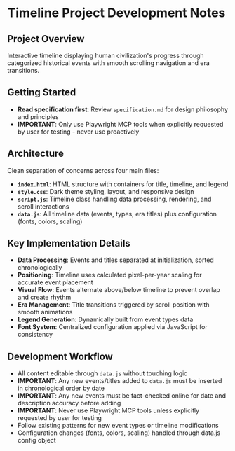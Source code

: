 # Timeline Project Development Notes

## Project Overview
Interactive timeline displaying human civilization's progress through categorized historical events with smooth scrolling navigation and era transitions.

## Getting Started
- **Read specification first**: Review `specification.md` for design philosophy and principles  
- **IMPORTANT**: Only use Playwright MCP tools when explicitly requested by user for testing - never use proactively

## Architecture
Clean separation of concerns across four main files:

- **`index.html`**: HTML structure with containers for title, timeline, and legend
- **`style.css`**: Dark theme styling, layout, and responsive design
- **`script.js`**: Timeline class handling data processing, rendering, and scroll interactions
- **`data.js`**: All timeline data (events, types, era titles) plus configuration (fonts, colors, scaling)

## Key Implementation Details
- **Data Processing**: Events and titles separated at initialization, sorted chronologically
- **Positioning**: Timeline uses calculated pixel-per-year scaling for accurate event placement
- **Visual Flow**: Events alternate above/below timeline to prevent overlap and create rhythm
- **Era Management**: Title transitions triggered by scroll position with smooth animations
- **Legend Generation**: Dynamically built from event types data
- **Font System**: Centralized configuration applied via JavaScript for consistency

## Development Workflow
- All content editable through `data.js` without touching logic
- **IMPORTANT**: Any new events/titles added to `data.js` must be inserted in chronological order by date
- **IMPORTANT**: Any new events must be fact-checked online for date and description accuracy before adding
- **IMPORTANT**: Never use Playwright MCP tools unless explicitly requested by user for testing
- Follow existing patterns for new event types or timeline modifications
- Configuration changes (fonts, colors, scaling) handled through data.js config object
